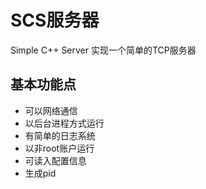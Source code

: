 # SCS服务器

Simple C++ Server 实现一个简单的TCP服务器

## 基本功能点

- 可以网络通信
- 以后台进程方式运行
- 有简单的日志系统
- 以非root账户运行
- 可读入配置信息
- 生成pid
